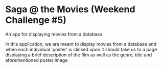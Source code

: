 <h1>Saga @ the Movies (Weekend Challenge #5)</h1>
An app for displaying movies from a database

In this application, we are meant to display movies from a database and when each individual 'poster' is clicked upon it should take us to a page displaying a brief description of the film as well as the genre, title and aforementioned poster image.



